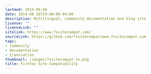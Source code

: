 ```yaml
---
lastmod: 2015-09-08
date: 2014-08-26T19:40:00-04:00
description: Multilingual, community documentation and blog site
license: ""
licenseLink: ""
sitelink: https://www.fxsitecompat.com/
sourceLink: https://github.com/fxsitecompat/www.fxsitecompat.com
tags:
- community
- documentation
- translation
thumbnail: /images/fxsitecompat-tn.png
title: Firefox Site Compatibility
---
```


